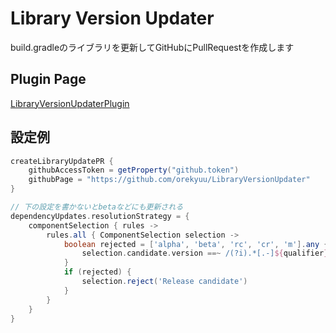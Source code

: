 # Library Version Updater
build.gradleのライブラリを更新してGitHubにPullRequestを作成します

## Plugin Page
[LibraryVersionUpdaterPlugin](https://plugins.gradle.org/plugin/net.orekyuu.library-version-updater.LibraryVersionUpdaterPlugin)

## 設定例
```build.gradle
createLibraryUpdatePR {
    githubAccessToken = getProperty("github.token")
    githubPage = "https://github.com/orekyuu/LibraryVersionUpdater"
}

// 下の設定を書かないとbetaなどにも更新される
dependencyUpdates.resolutionStrategy = {
    componentSelection { rules ->
        rules.all { ComponentSelection selection ->
            boolean rejected = ['alpha', 'beta', 'rc', 'cr', 'm'].any { qualifier ->
                selection.candidate.version ==~ /(?i).*[.-]${qualifier}[.\d-]*/
            }
            if (rejected) {
                selection.reject('Release candidate')
            }
        }
    }
}
```
